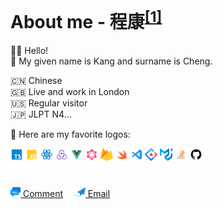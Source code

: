 <h1>About me - 程康<sup><a href="https://translate.google.com/#view=home&op=translate&sl=zh-CN&tl=en&text=%E7%A8%8B%E5%BA%B7" alt="How to pronounce 程康">[1]</a></sup></h1>

👋🏻&nbsp;Hello! <br/>💬 My given name is Kang and surname is Cheng.

🇨🇳 Chinese <br/>🇬🇧 Live and work in London <br/>🇺🇸 Regular visitor <br/>🇯🇵 JLPT N4...


💬 Here are my favorite logos:
  
<p>
  <img src="https://raw.githubusercontent.com/cheng-kang/cheng-kang/master/assets/typescript.svg" width="20" height="20" />
  <img src="https://raw.githubusercontent.com/cheng-kang/cheng-kang/master/assets/javascript.svg" width="20" height="20" />
  <img src="https://raw.githubusercontent.com/cheng-kang/cheng-kang/master/assets/react_ts.svg" width="20" height="20" />
  <img src="https://raw.githubusercontent.com/cheng-kang/cheng-kang/master/assets/redux.svg" width="20" height="20" />
  <img src="https://raw.githubusercontent.com/cheng-kang/cheng-kang/master/assets/vue.svg" width="20" height="20" />
  <img src="https://raw.githubusercontent.com/cheng-kang/cheng-kang/master/assets/graphql.svg" width="20" height="20" />
  <img src="https://raw.githubusercontent.com/cheng-kang/cheng-kang/master/assets/firebase.svg" width="20" height="20" />
  <img src="https://raw.githubusercontent.com/cheng-kang/cheng-kang/master/assets/swift.svg" width="20" height="20" />
  <img src="https://raw.githubusercontent.com/cheng-kang/cheng-kang/master/assets/vscode.svg" width="20" height="20" />
  <img src="https://raw.githubusercontent.com/cheng-kang/cheng-kang/master/assets/ant-design.svg" width="20" height="20" />
  <img src="https://raw.githubusercontent.com/cheng-kang/cheng-kang/master/assets/material-ui.svg" width="20" height="20" />
  <img src="https://raw.githubusercontent.com/cheng-kang/cheng-kang/master/assets/stackoverflow.svg" width="20" height="20" />
  <img src="https://raw.githubusercontent.com/cheng-kang/cheng-kang/master/assets/github.svg" width="20" height="20" />
</p>

<h1></h1>
<p>
  <a href="https://github.com/cheng-kang/cheng-kang/issues/1"><img src="https://raw.githubusercontent.com/cheng-kang/cheng-kang/master/assets/comment.svg" width="16" height="16" /> Comment</a>&nbsp;&nbsp;&nbsp;&nbsp;
  <a href="mailto:iamchengkang@icloud.com"><img src="https://raw.githubusercontent.com/cheng-kang/cheng-kang/master/assets/email.svg" width="16" height="16" /> Email</a>
</p>
